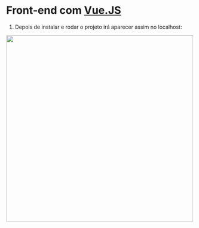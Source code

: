 # Front-end com [Vue.JS](https://vuejs.org)

1. Depois de instalar e rodar o projeto irá aparecer assim no localhost:

<img src="https://user-images.githubusercontent.com/54813775/70560010-87f7ce80-1b66-11ea-92d0-08e89b5460a9.gif"
height="500" width="500">

